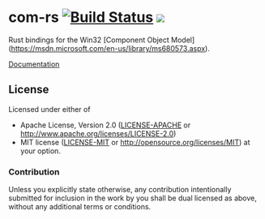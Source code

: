# com-rs [![Build Status][appveyor-badge]][appveyor] [![][crates-badge]][crates]

Rust bindings for the Win32 [Component Object Model]
(https://msdn.microsoft.com/en-us/library/ms680573.aspx).

[Documentation](http://eljay.github.io/com-rs/com_rs/index.html)

## License

Licensed under either of
 * Apache License, Version 2.0 ([LICENSE-APACHE](LICENSE-APACHE) or http://www.apache.org/licenses/LICENSE-2.0)
 * MIT license ([LICENSE-MIT](LICENSE-MIT) or http://opensource.org/licenses/MIT)
at your option.

### Contribution

Unless you explicitly state otherwise, any contribution intentionally submitted
for inclusion in the work by you shall be dual licensed as above, without any
additional terms or conditions.

[appveyor]: https://ci.appveyor.com/project/Eljay/com-rs
[appveyor-badge]: https://img.shields.io/appveyor/ci/eljay/com-rs.svg
[crates]: https://crates.io/crates/com-rs
[crates-badge]: https://img.shields.io/crates/v/com-rs.svg
